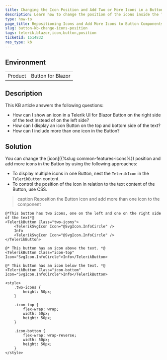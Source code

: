 ```yaml
---
title: Changing the Icon Position and Add Two or More Icons in a Button
description: Learn how to change the position of the icons inside the Telerik UI for Blazor Button and add more than one icon to the component.
type: how-to
page_title: Repositioning Icons and Add More Icons to Button Components
slug: button-kb-changе-icons-position
tags: telerik,blazor,icon,button,position
ticketid: 1514832
res_type: kb
---
```


## Environment

<table>
    <tbody>
        <tr>
            <td>Product</td>
            <td>Button for Blazor</td>
        </tr>
    </tbody>
</table>


## Description

This KB article answers the following questions:

* How can I show an icon in a Telerik UI for Blazor Button on the right side of the text instead of on the left side?
* How can I display an icon Button on the top and bottom side of the text?
* How can I include more than one icon in the Button?

## Solution

You can change the [icon]({%slug common-features-icons%}) position and add more icons in the Button by using the following approaches:

* To display multiple icons in one Button, nest the `TelerikIcon` in the `TelerikButton` content.
* To control the position of the icon in relation to the text content of the Button, use CSS.

>caption Reposition the Button icon and add more than one icon to the component

````CSHTML
@*This button has two icons, one on the left and one on the right side of the text*@
<TelerikButton Class="two-icons">
    <TelerikSvgIcon Icon="@SvgIcon.InfoCircle" />
    Info
    <TelerikSvgIcon Icon="@SvgIcon.InfoCircle" />
</TelerikButton>

@* This button has an icon above the text. *@
<TelerikButton Class="icon-top" Icon="SvgIcon.InfoCircle">Info</TelerikButton>

@* This button has an icon below the text. *@
<TelerikButton Class="icon-bottom" Icon="SvgIcon.InfoCircle">Info</TelerikButton>

<style>
    .two-icons {
        height: 50px;
    }

    .icon-top {
        flex-wrap: wrap;
        width: 50px;
        height: 50px;
    }

    .icon-bottom {
        flex-wrap: wrap-reverse;
        width: 50px;
        height: 50px;
    }
</style>
````
